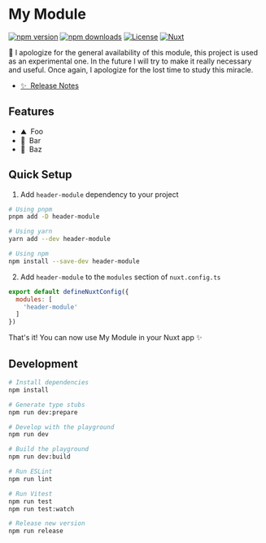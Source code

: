 <!--
Get your module up and running quickly.

Find and replace all on all files (CMD+SHIFT+F):
- Name: My Module
- Package name: header-module
- Description: My new Nuxt module
-->

# My Module

[![npm version][npm-version-src]][npm-version-href]
[![npm downloads][npm-downloads-src]][npm-downloads-href]
[![License][license-src]][license-href]
[![Nuxt][nuxt-src]][nuxt-href]

🤯 I apologize for the general availability of this module, this project is used as an experimental one. In the future I will try to make it really necessary and useful. Once again, I apologize for the lost time to study this miracle.

- [✨ &nbsp;Release Notes](/CHANGELOG.md)
<!-- - [🏀 Online playground](https://stackblitz.com/github/your-org/header-module?file=playground%2Fapp.vue) -->
<!-- - [📖 &nbsp;Documentation](https://example.com) -->

## Features

<!-- Highlight some of the features your module provide here -->
- ⛰ &nbsp;Foo
- 🚠 &nbsp;Bar
- 🌲 &nbsp;Baz

## Quick Setup

1. Add `header-module` dependency to your project

```bash
# Using pnpm
pnpm add -D header-module

# Using yarn
yarn add --dev header-module

# Using npm
npm install --save-dev header-module
```

2. Add `header-module` to the `modules` section of `nuxt.config.ts`

```js
export default defineNuxtConfig({
  modules: [
    'header-module'
  ]
})
```

That's it! You can now use My Module in your Nuxt app ✨

## Development

```bash
# Install dependencies
npm install

# Generate type stubs
npm run dev:prepare

# Develop with the playground
npm run dev

# Build the playground
npm run dev:build

# Run ESLint
npm run lint

# Run Vitest
npm run test
npm run test:watch

# Release new version
npm run release
```

<!-- Badges -->
[npm-version-src]: https://img.shields.io/npm/v/header-module/latest.svg?style=flat&colorA=18181B&colorB=28CF8D
[npm-version-href]: https://npmjs.com/package/header-module

[npm-downloads-src]: https://img.shields.io/npm/dm/header-module.svg?style=flat&colorA=18181B&colorB=28CF8D
[npm-downloads-href]: https://npmjs.com/package/header-module

[license-src]: https://img.shields.io/npm/l/header-module.svg?style=flat&colorA=18181B&colorB=28CF8D
[license-href]: https://npmjs.com/package/header-module

[nuxt-src]: https://img.shields.io/badge/Nuxt-18181B?logo=nuxt.js
[nuxt-href]: https://nuxt.com
